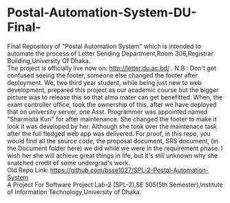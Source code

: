 # Postal-Automation-System-DU-Final-
Final Repository of "Postal Automation System" which is intended to automate the process of Letter Sending Department,Room 306,Registrar Building,University Of Dhaka. <br>
The project is officially live now on: http://letter.du.ac.bd/ .
N.B : Don't get confused seeing the footer, someone else changed the footer after deployment. We, two third year student, while being just new to web development, prepared this project as our academic course but the bigger picture was to release this so that alma mater can get benefitted. When, the exam controller office, took the ownership of this, after we have deployed that on university server, one Asst. Programmer was appointed named "Sharmista Kuri" for after maintenance. She changed the footer to make it look it was developed by her. Although she took over the maintenace task after the full fledged web app was delivered. For proof, in this repo, you would find all the source code, the proposal document, SRS document, (in the Document folder here) we did while we were in the requirement phase. I wish her she will achieve great things in life, but it's still unknown why she snatched credit of some undergrad's work.<br>
Old Repo Link: https://github.com/bsse1027/SPL-2-Postal-Automation-System <br>
A Project For Software Project Lab-2 (SPL-2),SE 505(5th Semester),Institute of Information Technology,University of Dhaka.
